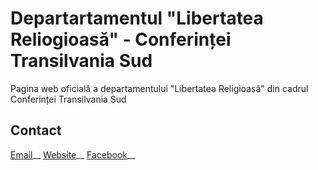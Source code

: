 # Departartamentul "Libertatea Reliogioasă" - Conferinței Transilvania Sud

Pagina web oficială a departamentului "Libertatea Religioasă" din cadrul Conferinței Transilvania Sud

## Contact

[Email](transilvaniasud@adventist.ro)__
[Website](https://adventistsud.ro)__
[Facebook](https://www.facebook.com/adventistsud)__